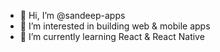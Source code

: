 - 👋 Hi, I’m @sandeep-apps
- 👀 I’m interested in building web & mobile apps
- 🌱 I’m currently learning React & React Native


<!---
sandeep-apps/sandeep-apps is a ✨ special ✨ repository because its `README.md` (this file) appears on your GitHub profile.
You can click the Preview link to take a look at your changes.
--->
